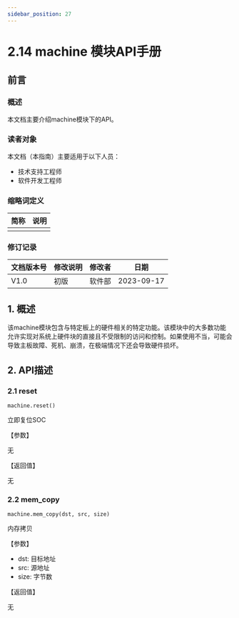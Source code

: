 ```yaml
---
sidebar_position: 27
---
```

# 2.14 machine 模块API手册

## 前言

### 概述

本文档主要介绍machine模块下的API。

### 读者对象

本文档（本指南）主要适用于以下人员：

- 技术支持工程师
- 软件开发工程师

### 缩略词定义

| 简称 | 说明 |
| ---- | ---- |
|      |      |

### 修订记录

| 文档版本号 | 修改说明 | 修改者 | 日期       |
| ---------- | -------- | ------ | ---------- |
| V1.0       | 初版     | 软件部 | 2023-09-17 |

## 1. 概述

该machine模块包含与特定板上的硬件相关的特定功能。该模块中的大多数功能允许实现对系统上硬件块的直接且不受限制的访问和控制。如果使用不当，可能会导致主板故障、死机、崩溃，在极端情况下还会导致硬件损坏。

## 2. API描述

### 2.1 reset

```
machine.reset()
```



立即复位SOC

【参数】

无

【返回值】

无

### 2.2 mem_copy

```
machine.mem_copy(dst, src, size)
```



内存拷贝

【参数】

- dst: 目标地址
- src: 源地址
- size: 字节数

【返回值】

无
